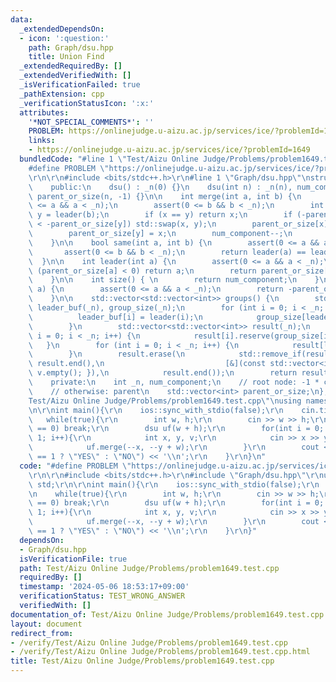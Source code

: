 ```yaml
---
data:
  _extendedDependsOn:
  - icon: ':question:'
    path: Graph/dsu.hpp
    title: Union Find
  _extendedRequiredBy: []
  _extendedVerifiedWith: []
  _isVerificationFailed: true
  _pathExtension: cpp
  _verificationStatusIcon: ':x:'
  attributes:
    '*NOT_SPECIAL_COMMENTS*': ''
    PROBLEM: https://onlinejudge.u-aizu.ac.jp/services/ice/?problemId=1649
    links:
    - https://onlinejudge.u-aizu.ac.jp/services/ice/?problemId=1649
  bundledCode: "#line 1 \"Test/Aizu Online Judge/Problems/problem1649.test.cpp\"\n\
    #define PROBLEM \"https://onlinejudge.u-aizu.ac.jp/services/ice/?problemId=1649\"\
    \r\n\r\n#include <bits/stdc++.h>\r\n#line 1 \"Graph/dsu.hpp\"\nstruct dsu {\n\
    \    public:\n    dsu() : _n(0) {}\n    dsu(int n) : _n(n), num_component(n),\
    \ parent_or_size(n, -1) {}\n\n    int merge(int a, int b) {\n        assert(0\
    \ <= a && a < _n);\n        assert(0 <= b && b < _n);\n        int x = leader(a),\
    \ y = leader(b);\n        if (x == y) return x;\n        if (-parent_or_size[x]\
    \ < -parent_or_size[y]) std::swap(x, y);\n        parent_or_size[x] += parent_or_size[y];\n\
    \        parent_or_size[y] = x;\n        num_component--;\n        return x;\n\
    \    }\n\n    bool same(int a, int b) {\n        assert(0 <= a && a < _n);\n \
    \       assert(0 <= b && b < _n);\n        return leader(a) == leader(b);\n  \
    \  }\n\n    int leader(int a) {\n        assert(0 <= a && a < _n);\n        if\
    \ (parent_or_size[a] < 0) return a;\n        return parent_or_size[a] = leader(parent_or_size[a]);\n\
    \    }\n\n    int size() { \n        return num_component;\n    }\n\n    int size(int\
    \ a) {\n        assert(0 <= a && a < _n);\n        return -parent_or_size[leader(a)];\n\
    \    }\n\n    std::vector<std::vector<int>> groups() {\n        std::vector<int>\
    \ leader_buf(_n), group_size(_n);\n        for (int i = 0; i < _n; i++) {\n  \
    \          leader_buf[i] = leader(i);\n            group_size[leader_buf[i]]++;\n\
    \        }\n        std::vector<std::vector<int>> result(_n);\n        for (int\
    \ i = 0; i < _n; i++) {\n            result[i].reserve(group_size[i]);\n     \
    \   }\n        for (int i = 0; i < _n; i++) {\n            result[leader_buf[i]].push_back(i);\n\
    \        }\n        result.erase(\n            std::remove_if(result.begin(),\
    \ result.end(),\n                           [&](const std::vector<int>& v) { return\
    \ v.empty(); }),\n            result.end());\n        return result;\n    }\n\n\
    \    private:\n    int _n, num_component;\n    // root node: -1 * component size\n\
    \    // otherwise: parent\n    std::vector<int> parent_or_size;\n};\n#line 5 \"\
    Test/Aizu Online Judge/Problems/problem1649.test.cpp\"\nusing namespace std;\r\
    \n\r\nint main(){\r\n    ios::sync_with_stdio(false);\r\n    cin.tie(0);\r\n \
    \   while(true){\r\n        int w, h;\r\n        cin >> w >> h;\r\n        if(w\
    \ == 0) break;\r\n        dsu uf(w + h);\r\n        for(int i = 0; i < w + h -\
    \ 1; i++){\r\n            int x, y, v;\r\n            cin >> x >> y >> v;\r\n\
    \            uf.merge(--x, --y + w);\r\n        }\r\n        cout << (uf.size()\
    \ == 1 ? \"YES\" : \"NO\") << '\\n';\r\n    }\r\n}\n"
  code: "#define PROBLEM \"https://onlinejudge.u-aizu.ac.jp/services/ice/?problemId=1649\"\
    \r\n\r\n#include <bits/stdc++.h>\r\n#include \"Graph/dsu.hpp\"\r\nusing namespace\
    \ std;\r\n\r\nint main(){\r\n    ios::sync_with_stdio(false);\r\n    cin.tie(0);\r\
    \n    while(true){\r\n        int w, h;\r\n        cin >> w >> h;\r\n        if(w\
    \ == 0) break;\r\n        dsu uf(w + h);\r\n        for(int i = 0; i < w + h -\
    \ 1; i++){\r\n            int x, y, v;\r\n            cin >> x >> y >> v;\r\n\
    \            uf.merge(--x, --y + w);\r\n        }\r\n        cout << (uf.size()\
    \ == 1 ? \"YES\" : \"NO\") << '\\n';\r\n    }\r\n}"
  dependsOn:
  - Graph/dsu.hpp
  isVerificationFile: true
  path: Test/Aizu Online Judge/Problems/problem1649.test.cpp
  requiredBy: []
  timestamp: '2024-05-06 18:53:17+09:00'
  verificationStatus: TEST_WRONG_ANSWER
  verifiedWith: []
documentation_of: Test/Aizu Online Judge/Problems/problem1649.test.cpp
layout: document
redirect_from:
- /verify/Test/Aizu Online Judge/Problems/problem1649.test.cpp
- /verify/Test/Aizu Online Judge/Problems/problem1649.test.cpp.html
title: Test/Aizu Online Judge/Problems/problem1649.test.cpp
---
```

